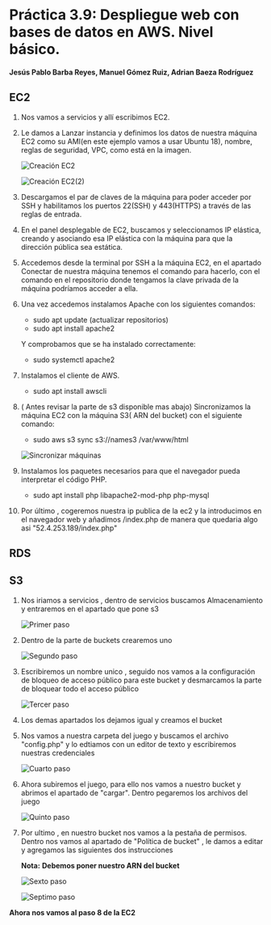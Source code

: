 # Práctica 3.9: Despliegue web con bases de datos en AWS. Nivel básico.
#### Jesús Pablo Barba Reyes, Manuel Gómez Ruiz, Adrian Baeza Rodríguez

## EC2

1. Nos vamos a servicios y allí escribimos EC2.

2. Le damos a Lanzar instancia y definimos los datos de nuestra máquina EC2 como su AMI(en este ejemplo vamos a usar Ubuntu 18), nombre, reglas de seguridad, VPC, como está en la imagen.

    ![Creación EC2](img/creacionEC2.png)

    ![Creación EC2(2)](img/creacionEC2(2).png)

1. Descargamos el par de claves de la máquina para poder acceder por SSH y habilitamos los puertos 22(SSH) y 443(HTTPS) a través de las reglas de entrada.

2. En el panel desplegable de EC2, buscamos y seleccionamos IP elástica, creando y asociando esa IP elástica con la máquina para que la dirección pública sea estática.

3. Accedemos desde la terminal por SSH a la máquina EC2, en el apartado Conectar de nuestra máquina tenemos el comando para hacerlo, con el comando en el repositorio donde tengamos la clave privada de la máquina podríamos acceder a ella.

4. Una vez accedemos instalamos Apache con los siguientes comandos:
   
    - sudo apt update (actualizar repositorios)
    - sudo apt install apache2

    Y comprobamos que se ha instalado correctamente: 
    
   - sudo systemctl apache2

5. Instalamos el cliente de AWS.

   - sudo apt install awscli

6. ( Antes revisar la parte de s3 disponible mas abajo) Sincronizamos la máquina EC2 con la máquina S3( ARN del bucket) con el siguiente comando: 

    - sudo aws s3 sync s3://names3 /var/www/html

    ![Sincronizar máquinas](img/sincronizarmaq.png)

7. Instalamos los paquetes necesarios para que el navegador pueda interpretar el código PHP.

    - sudo apt install php libapache2-mod-php php-mysql

8. Por último , cogeremos nuestra ip publica de la ec2 y la introducimos en el navegador web y añadimos /index.php de manera que quedaria algo asi "52.4.253.189/index.php"

## RDS

## S3

1. Nos iriamos a servicios , dentro de servicios buscamos Almacenamiento y entraremos en el apartado que pone s3 

    ![Primer paso](img/s3paso1.png)

2. Dentro de la parte de buckets crearemos uno

    ![Segundo paso](img/s3paso2.png)

3. Escribiremos un nombre unico , seguido nos vamos a la configuración de bloqueo de acceso público para este bucket y desmarcamos la parte de bloquear todo el acceso público

    ![Tercer paso](img/s3paso3.png)

4. Los demas apartados los dejamos igual y creamos el bucket

5. Nos vamos a nuestra carpeta del juego y buscamos el archivo "config.php" y lo edtiamos con un editor de texto y escribiremos nuestras credenciales

    ![Cuarto paso](img/s3paso4.png)

6. Ahora subiremos el juego, para ello nos vamos a nuestro bucket y abrimos el apartado de "cargar". Dentro pegaremos los archivos del juego
   
   ![Quinto paso](img/s3paso5.png)

7. Por ultimo , en nuestro bucket nos vamos a la pestaña de permisos. Dentro nos vamos al apartado de "Política de bucket" , le damos a editar y agregamos las siguientes dos instrucciones 

    **Nota:** **Debemos poner nuestro ARN del bucket**

    ![Sexto paso](img/s3paso6.png)

    ![Septimo paso](img/s3paso7.png)

**Ahora nos vamos al paso 8 de la EC2**